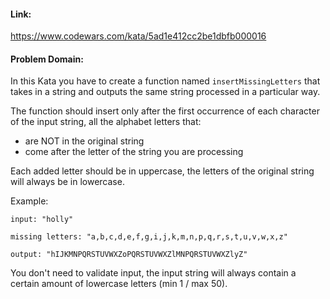 #### Link:
https://www.codewars.com/kata/5ad1e412cc2be1dbfb000016

#### Problem Domain:
In this Kata you have to create a function named `insertMissingLetters` that takes in a string and outputs the same string processed in a particular way.

The function should insert only after the first occurrence of each character of the input string, all the alphabet letters that:
- are NOT in the original string
- come after the letter of the string you are processing

Each added letter should be in uppercase, the letters of the original string will always be in lowercase.

Example:

    input: "holly"
    
    missing letters: "a,b,c,d,e,f,g,i,j,k,m,n,p,q,r,s,t,u,v,w,x,z"
    
    output: "hIJKMNPQRSTUVWXZoPQRSTUVWXZlMNPQRSTUVWXZlyZ"

You don't need to validate input, the input string will always contain a certain amount of lowercase letters (min 1 / max 50).